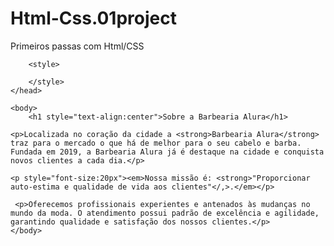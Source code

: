 # Html-Css.01project
Primeiros passas com Html/CSS
<!DOCTYPE html>
<html lang="pt-br">
	<head>
		<meta charset="UTF-8">
		<title>Barbearia Alura</title>
        <link rel="stylesheet" href="style.css">
        
        <style> 

        </style>
	</head>
    
	<body>
		<h1 style="text-align:center">Sobre a Barbearia Alura</h1>

	<p>Localizada no coração da cidade a <strong>Barbearia Alura</strong> traz para o mercado o que há de melhor para o seu cabelo e barba. Fundada em 2019, a Barbearia Alura já é destaque na cidade e conquista novos clientes a cada dia.</p>

	<p style="font-size:20px"><em>Nossa missão é: <strong>"Proporcionar auto-estima e qualidade de vida aos clientes"</,>.</em></p>

     <p>Oferecemos profissionais experientes e antenados às mudanças no mundo da moda. O atendimento possui padrão de excelência e agilidade, garantindo qualidade e satisfação dos nossos clientes.</p>
	</body>
</html>
